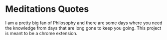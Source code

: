 # Meditations Quotes 

I am a pretty big fan of Philosophy and there are some days where you need the knowledge from days that are long gone to keep you going. This project is meant to be a chrome extension.